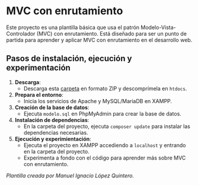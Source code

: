 # MVC con enrutamiento

Este proyecto es una plantilla básica que usa el patrón Modelo-Vista-Controlador (MVC) con enrutamiento. Está diseñado para ser un punto de partida para aprender y aplicar MVC con enrutamiento en el desarrollo web.

## Pasos de instalación, ejecución y experimentación

1. **Descarga**:
    * Descarga esta [carpeta][DIR] en formato ZIP y descomprímela en `htdocs`.
2. **Prepara el entorno**:
    * Inicia los servicios de Apache y MySQL/MariaDB en XAMPP.
3. **Creación de la base de datos**:
    * Ejecuta `modelo.sql` en PhpMyAdmin para crear la base de datos.
4. **Instalación de dependencias**:
    * En la carpeta del proyecto, ejecuta `composer update` para instalar las dependencias necesarias.
5. **Ejecución y experimientación**:
    * Ejecuta el proyecto en XAMPP accediendo a `localhost` y entrando en la carpeta del proyecto.
    * Experimenta a fondo con el código para aprender más sobre MVC con enrutamiento.

_Plantilla creada por Manuel Ignacio López Quintero._

[DIR]: https://download-directory.github.io/?url=https://github.com/milq/milq.github.io/tree/master/cursos/dwes/ud/4/mvc-con-enrutamiento&filename=mvc-con-enrutamiento
